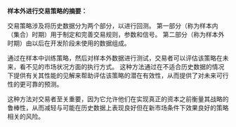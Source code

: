  **样本外进行交易策略的摘要：** 

交易策略涉及将历史数据分为两个部分，以进行回测。 第一部分（称为样本内（集合）时期）用于制定和完善交易规则，参数和信号。 第二部分（称为样本外时期）由以后在开发阶段未使用的数据组成。

通过在样本中训练策略，然后对样本外数据进行测试，交易者可以评估该策略在未来，看不见的市场状况方面的执行方式。 这种方法通过在不适合历史数据的情况下提供有关其性能的见解来帮助评估该策略的潜在有效性，从而提供了对未来可行性的更可靠的预测。

这种方法对交易者至关重要，因为它允许他们在实现真正的资本之前衡量其战略的鲁棒性，从而减轻与可能在历史数据上表现良好但在新市场条件下效果良好的策略相关的风险。